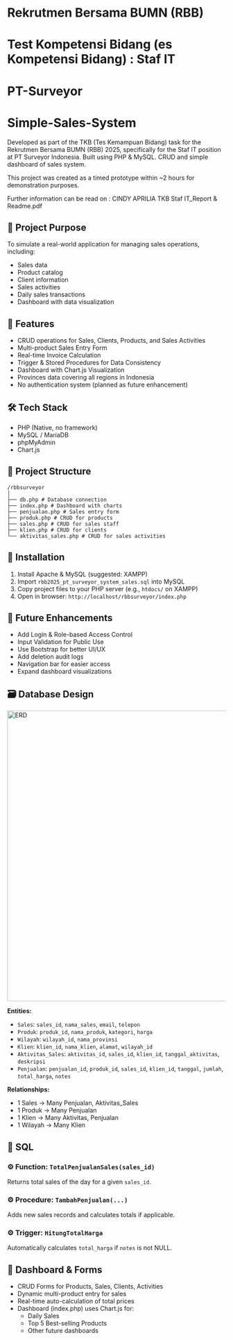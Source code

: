 # Rekrutmen Bersama BUMN (RBB) 
# Test Kompetensi Bidang (es Kompetensi Bidang) : Staf IT
# PT-Surveyor
# Simple-Sales-System

Developed as part of the TKB (Tes Kemampuan Bidang) task for the Rekrutmen Bersama BUMN (RBB) 2025, specifically for the Staf IT position at PT Surveyor Indonesia. Built using PHP &amp; MySQL. CRUD and simple dashboard of sales system.

This project was created as a timed prototype within ~2 hours for demonstration purposes.

Further information can be read on : CINDY APRILIA TKB Staf IT_Report & Readme.pdf

## 🎯 Project Purpose
To simulate a real-world application for managing sales operations, including:
- Sales data
- Product catalog
- Client information
- Sales activities
- Daily sales transactions
- Dashboard with data visualization

## 📌 Features

- CRUD operations for Sales, Clients, Products, and Sales Activities
- Multi-product Sales Entry Form
- Real-time Invoice Calculation
- Trigger & Stored Procedures for Data Consistency
- Dashboard with Chart.js Visualization
- Provinces data covering all regions in Indonesia
- No authentication system (planned as future enhancement)

## 🛠️ Tech Stack

- PHP (Native, no framework)
- MySQL / MariaDB
- phpMyAdmin
- Chart.js

## 📂 Project Structure
```
/rbbsurveyor
│
├── db.php # Database connection
├── index.php # Dashboard with charts
├── penjualan.php # Sales entry form
├── produk.php # CRUD for products
├── sales.php # CRUD for sales staff
├── klien.php # CRUD for clients
└── aktivitas_sales.php # CRUD for sales activities
```

## 🚀 Installation

1. Install Apache & MySQL (suggested: XAMPP)
2. Import `rbb2025_pt_surveyor_system_sales.sql` into MySQL
3. Copy project files to your PHP server (e.g., `htdocs/` on XAMPP)
4. Open in browser: `http://localhost/rbbsurveyor/index.php`

## 📌 Future Enhancements

- Add Login & Role-based Access Control
- Input Validation for Public Use
- Use Bootstrap for better UI/UX
- Add deletion audit logs
- Navigation bar for easier access
- Expand dashboard visualizations

## 🗃️ Database Design

<img width="670" alt="ERD" src="https://github.com/user-attachments/assets/63d91074-1ae8-40ff-ab66-826a37686c1d" />


**Entities:**

- `Sales`: `sales_id`, `nama_sales`, `email`, `telepon`
- `Produk`: `produk_id`, `nama_produk`, `kategori`, `harga`
- `Wilayah`: `wilayah_id`, `nama_provinsi`
- `Klien`: `klien_id`, `nama_klien`, `alamat`, `wilayah_id`
- `Aktivitas_Sales`: `aktivitas_id`, `sales_id`, `klien_id`, `tanggal_aktivitas`, `deskripsi`
- `Penjualan`: `penjualan_id`, `produk_id`, `sales_id`, `klien_id`, `tanggal`, `jumlah`, `total_harga`, `notes`

**Relationships:**

- 1 Sales → Many Penjualan, Aktivitas_Sales
- 1 Produk → Many Penjualan
- 1 Klien → Many Aktivitas, Penjualan
- 1 Wilayah → Many Klien

## 🧾 SQL

### ⚙️ Function: `TotalPenjualanSales(sales_id)`
Returns total sales of the day for a given `sales_id`.

### ⚙️ Procedure: `TambahPenjualan(...)`
Adds new sales records and calculates totals if applicable.

### ⚙️ Trigger: `HitungTotalHarga`
Automatically calculates `total_harga` if `notes` is not NULL.

## 🧮 Dashboard & Forms

- CRUD Forms for Products, Sales, Clients, Activities
- Dynamic multi-product entry for sales
- Real-time auto-calculation of total prices
- Dashboard (index.php) uses Chart.js for:
  - Daily Sales
  - Top 5 Best-selling Products
  - Other future dashboards






